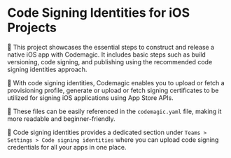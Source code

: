 # Code Signing Identities for iOS Projects

📱 This project showcases the essential steps to construct and release a native iOS app with Codemagic. It includes basic steps such as build versioning, code signing, and publishing using the recommended code signing identities approach.

🔑 With code signing identities, Codemagic enables you to upload or fetch a provisioning profile, generate or upload or fetch signing certificates to be utilized for signing iOS applications using App Store APIs.

📄 These files can be easily referenced in the `codemagic.yaml` file, making it more readable and beginner-friendly.

🔐 Code signing identities provides a dedicated section under `Teams > Settings > Code signing identities` where you can upload code signing credentials for all your apps in one place.